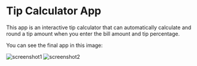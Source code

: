 # Tip Calculator App

This app is an interactive tip calculator that can automatically calculate and round a tip amount when you enter the bill amount and tip percentage.

You can see the final app in this image:

![screenshot1](https://github.com/kamilapereira/Tip-Calculator/assets/113510216/ed4e6ae8-a682-4e00-87f9-57b938762ac6) ![screenshot2](https://github.com/kamilapereira/Tip-Calculator/assets/113510216/203ebac5-8ef4-4624-926d-4b66c0f86553)
